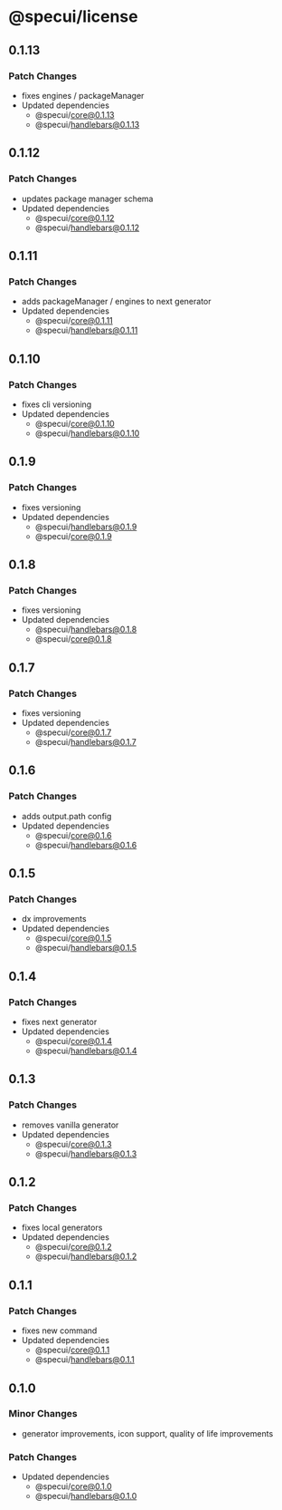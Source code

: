 # @specui/license

## 0.1.13

### Patch Changes

- fixes engines / packageManager
- Updated dependencies
  - @specui/core@0.1.13
  - @specui/handlebars@0.1.13

## 0.1.12

### Patch Changes

- updates package manager schema
- Updated dependencies
  - @specui/core@0.1.12
  - @specui/handlebars@0.1.12

## 0.1.11

### Patch Changes

- adds packageManager / engines to next generator
- Updated dependencies
  - @specui/core@0.1.11
  - @specui/handlebars@0.1.11

## 0.1.10

### Patch Changes

- fixes cli versioning
- Updated dependencies
  - @specui/core@0.1.10
  - @specui/handlebars@0.1.10

## 0.1.9

### Patch Changes

- fixes versioning
- Updated dependencies
  - @specui/handlebars@0.1.9
  - @specui/core@0.1.9

## 0.1.8

### Patch Changes

- fixes versioning
- Updated dependencies
  - @specui/handlebars@0.1.8
  - @specui/core@0.1.8

## 0.1.7

### Patch Changes

- fixes versioning
- Updated dependencies
  - @specui/core@0.1.7
  - @specui/handlebars@0.1.7

## 0.1.6

### Patch Changes

- adds output.path config
- Updated dependencies
  - @specui/core@0.1.6
  - @specui/handlebars@0.1.6

## 0.1.5

### Patch Changes

- dx improvements
- Updated dependencies
  - @specui/core@0.1.5
  - @specui/handlebars@0.1.5

## 0.1.4

### Patch Changes

- fixes next generator
- Updated dependencies
  - @specui/core@0.1.4
  - @specui/handlebars@0.1.4

## 0.1.3

### Patch Changes

- removes vanilla generator
- Updated dependencies
  - @specui/core@0.1.3
  - @specui/handlebars@0.1.3

## 0.1.2

### Patch Changes

- fixes local generators
- Updated dependencies
  - @specui/core@0.1.2
  - @specui/handlebars@0.1.2

## 0.1.1

### Patch Changes

- fixes new command
- Updated dependencies
  - @specui/core@0.1.1
  - @specui/handlebars@0.1.1

## 0.1.0

### Minor Changes

- generator improvements, icon support, quality of life improvements

### Patch Changes

- Updated dependencies
  - @specui/core@0.1.0
  - @specui/handlebars@0.1.0
